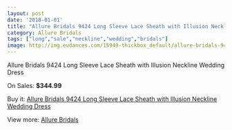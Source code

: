```yaml
---
layout: post
date: '2018-01-01'
title: "Allure Bridals 9424 Long Sleeve Lace Sheath with Illusion Neckline Wedding Dress"
category: Allure Bridals
tags: ["long","sale","neckline","wedding","bridals"]
image: http://img.eudances.com/15949-thickbox_default/allure-bridals-9424-long-sleeve-lace-sheath-with-illusion-neckline-wedding-dress.jpg
---
```

Allure Bridals 9424 Long Sleeve Lace Sheath with Illusion Neckline Wedding Dress

On Sales: **$344.99**
<a href="https://www.eudances.com/en/allure-bridals/4694-allure-bridals-9424-long-sleeve-lace-sheath-with-illusion-neckline-wedding-dress.html"><amp-img layout="responsive" width="600" height="600" src="//img.eudances.com/15949-thickbox_default/allure-bridals-9424-long-sleeve-lace-sheath-with-illusion-neckline-wedding-dress.jpg" alt="Allure Bridals 9424 Long Sleeve Lace Sheath with Illusion Neckline Wedding Dress 0" /></a>
<a href="https://www.eudances.com/en/allure-bridals/4694-allure-bridals-9424-long-sleeve-lace-sheath-with-illusion-neckline-wedding-dress.html"><amp-img layout="responsive" width="600" height="600" src="//img.eudances.com/15952-thickbox_default/allure-bridals-9424-long-sleeve-lace-sheath-with-illusion-neckline-wedding-dress.jpg" alt="Allure Bridals 9424 Long Sleeve Lace Sheath with Illusion Neckline Wedding Dress 1" /></a>
<a href="https://www.eudances.com/en/allure-bridals/4694-allure-bridals-9424-long-sleeve-lace-sheath-with-illusion-neckline-wedding-dress.html"><amp-img layout="responsive" width="600" height="600" src="//img.eudances.com/15951-thickbox_default/allure-bridals-9424-long-sleeve-lace-sheath-with-illusion-neckline-wedding-dress.jpg" alt="Allure Bridals 9424 Long Sleeve Lace Sheath with Illusion Neckline Wedding Dress 2" /></a>
<a href="https://www.eudances.com/en/allure-bridals/4694-allure-bridals-9424-long-sleeve-lace-sheath-with-illusion-neckline-wedding-dress.html"><amp-img layout="responsive" width="600" height="600" src="//img.eudances.com/15950-thickbox_default/allure-bridals-9424-long-sleeve-lace-sheath-with-illusion-neckline-wedding-dress.jpg" alt="Allure Bridals 9424 Long Sleeve Lace Sheath with Illusion Neckline Wedding Dress 3" /></a>

Buy it: [Allure Bridals 9424 Long Sleeve Lace Sheath with Illusion Neckline Wedding Dress](https://www.eudances.com/en/allure-bridals/4694-allure-bridals-9424-long-sleeve-lace-sheath-with-illusion-neckline-wedding-dress.html "Allure Bridals 9424 Long Sleeve Lace Sheath with Illusion Neckline Wedding Dress")

View more: [Allure Bridals](https://www.eudances.com/en/2-allure-bridals "Allure Bridals")